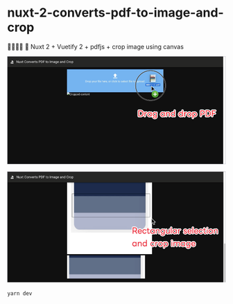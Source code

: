 # nuxt-2-converts-pdf-to-image-and-crop

✌🏽✌🏽 📜 Nuxt 2 + Vuetify 2 + pdfjs + crop image using canvas

![](./docs/readme-drag-and-drop-pdf.png)

![](./docs/readme-rectangular-selection-and-crop-image.png)

```bash
yarn dev
```
